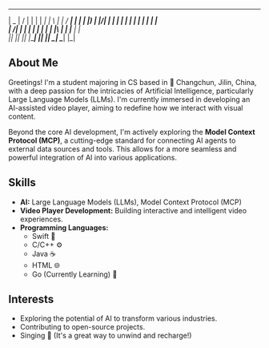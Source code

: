  ____  __  __   _       _____   _   _    ____   _____  
|  _ \|  \/  | | |     |  ___| | \ | |  / ___| |  ___| 
| |_) | |\/| | | |     | |_    |  \| | | |     | |_    
|  __/| |  | | | |___  |  _|   | |\  | | |___  |  _|   
|_|   |_|  |_| |_____| |_|     |_| \_|  \____| |_|     

## About Me

Greetings! I'm a student majoring in CS based in 📍 Changchun, Jilin, China, with a deep passion for the intricacies of Artificial Intelligence, particularly Large Language Models (LLMs). I'm currently immersed in developing an AI-assisted video player, aiming to redefine how we interact with visual content.

Beyond the core AI development, I'm actively exploring the **Model Context Protocol (MCP)**, a cutting-edge standard for connecting AI agents to external data sources and tools. This allows for a more seamless and powerful integration of AI into various applications.

## Skills

*   **AI:** Large Language Models (LLMs), Model Context Protocol (MCP)
*   **Video Player Development:** Building interactive and intelligent video experiences.
*   **Programming Languages:**
    *   Swift 📱
    *   C/C++ ⚙️
    *   Java ☕
    *   HTML 🌐
    *   Go (Currently Learning) 🐹

## Interests

*   Exploring the potential of AI to transform various industries.
*   Contributing to open-source projects.
*   Singing 🎤 (It's a great way to unwind and recharge!)


